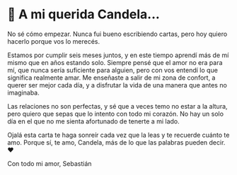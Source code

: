 # 💖 A mi querida Candela...
No sé cómo empezar. Nunca fui bueno escribiendo cartas, pero hoy quiero hacerlo porque vos lo merecés.

Estamos por cumplir seis meses juntos, y en este tiempo aprendí más de mí mismo que en años estando solo. Siempre pensé que el amor no era para mí, que nunca sería suficiente para alguien, pero con vos entendí lo que significa realmente amar. Me enseñaste a salir de mi zona de confort, a querer ser mejor cada día, y a disfrutar la vida de una manera que antes no imaginaba.

Las relaciones no son perfectas, y sé que a veces temo no estar a la altura, pero quiero que sepas que lo intento con todo mi corazón. No hay un solo día en el que no me sienta afortunado de tenerte a mi lado.

Ojalá esta carta te haga sonreír cada vez que la leas y te recuerde cuánto te amo. Porque sí, te amo, Candela, más de lo que las palabras pueden decir. ❤️

Con todo mi amor,
Sebastián
